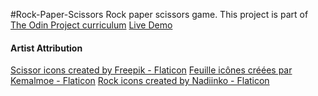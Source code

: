 #Rock-Paper-Scissors
Rock paper scissors game.
This project is part of [The Odin Project curriculum](https://www.theodinproject.com/)
[Live Demo]()


#### Artist Attribution
<a href="https://www.flaticon.com/free-icons/scissor" title="scissor icons">Scissor icons created by Freepik - Flaticon</a>
<a href="https://www.flaticon.com/fr/icones-gratuites/feuille" title="feuille icônes">Feuille icônes créées par Kemalmoe - Flaticon</a>
<a href="https://www.flaticon.com/free-icons/rock" title="rock icons">Rock icons created by Nadiinko - Flaticon</a>